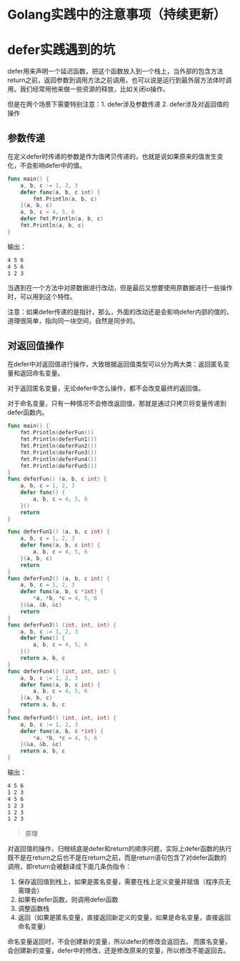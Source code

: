# Golang实践中的注意事项（持续更新）


# defer实践遇到的坑

defer用来声明一个延迟函数，把这个函数放入到一个栈上，当外部的包含方法return之前，返回参数到调用方法之前调用，也可以说是运行到最外层方法体时调用。我们经常用他来做一些资源的释放，比如关闭io操作。

但是在两个场景下需要特别注意：1. defer涉及参数传递 2. defer涉及对返回值的操作

## 参数传递

在定义defer时传递的参数是作为值拷贝传递的，也就是说如果原来的值发生变化，不会影响defer中的值。

```go
func main() {
	a, b, c := 1, 2, 3
	defer func(a, b, c int) {
		fmt.Println(a, b, c)
	}(a, b, c)
	a, b, c = 4, 5, 6
	defer fmt.Println(a, b, c)
	fmt.Println(a, b, c)
}
```

输出：

```cmd
4 5 6
4 5 6
1 2 3
```

当遇到在一个方法中对原数据进行改动，但是最后又想要使用原数据进行一些操作时，可以用到这个特性。

注意：如果defer传递的是指针，那么，外面的改动还是会影响defer内部的值的，道理很简单，指向同一块空间，自然是同步的。

## 对返回值操作

在defer中对返回值进行操作，大致根据返回值类型可以分为两大类：返回匿名变量和返回命名变量。

对于返回匿名变量，无论defer中怎么操作，都不会改变最终的返回值。

对于命名变量，只有一种情况不会修改返回值，那就是通过只拷贝将变量传递到defer函数内。

```go
func main() {
	fmt.Println(deferFun())
	fmt.Println(deferFun1())
	fmt.Println(deferFun2())
	fmt.Println(deferFun3())
	fmt.Println(deferFun4())
	fmt.Println(deferFun5())
}
func deferFun() (a, b, c int) {
	a, b, c = 1, 2, 3
	defer func() {
		a, b, c = 4, 5, 6
	}()
	return
}

func deferFun1() (a, b, c int) {
	a, b, c = 1, 2, 3
	defer func(a, b, c int) {
		a, b, c = 4, 5, 6
	}(a, b, c)
	return
}
func deferFun2() (a, b, c int) {
	a, b, c = 1, 2, 3
	defer func(a, b, c *int) {
		*a, *b, *c = 4, 5, 6
	}(&a, &b, &c)
	return
}
func deferFun3() (int, int, int) {
	a, b, c := 1, 2, 3
	defer func() {
		a, b, c = 4, 5, 6
	}()
	return a, b, c
}
func deferFun4() (int, int, int) {
	a, b, c := 1, 2, 3
	defer func(a, b, c int) {
		a, b, c = 4, 5, 6
	}(a, b, c)
	return a, b, c
}
func deferFun5() (int, int, int) {
	a, b, c := 1, 2, 3
	defer func(a, b, c *int) {
		*a, *b, *c = 4, 5, 6
	}(&a, &b, &c)
	return a, b, c
}
```

输出：

```cmd
4 5 6
1 2 3
4 5 6
1 2 3
1 2 3
1 2 3
```

> 原理

对返回值的操作，归根结底是defer和return的顺序问题，实际上defer函数的执行既不是在return之后也不是在return之前，而是return语句包含了对defer函数的调用，即return会被翻译成下面几条伪指令：

1. 保存返回值到栈上，如果是匿名变量，需要在栈上定义变量并赋值（程序员无需理会）
2. 如果有defer函数，则调用defer函数
3. 调整函数栈
4. 返回（如果是匿名变量，直接返回新定义的变量，如果是命名变量，直接返回命名变量）

命名变量返回时，不会创建新的变量，所以defer的修改会返回去。
而匿名变量，会创建新的变量，defer中的修改，还是修改原来的变量，所以修改不能返回去。




